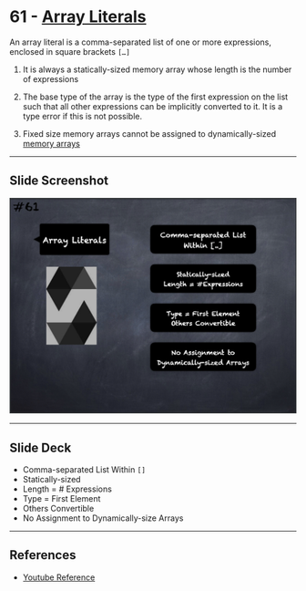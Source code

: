 # 61 - [Array Literals](Array%20Literals.md)
An array literal is a comma-separated list of one or more expressions, enclosed in square brackets `[…]`

1. It is always a statically-sized memory array whose length is the number of expressions
    
2. The base type of the array is the type of the first expression on the list such that all other expressions can be implicitly converted to it. It is a type error if this is not possible.
    
3. Fixed size memory arrays cannot be assigned to dynamically-sized [memory arrays](Memory%20Arrays.md)

___
## Slide Screenshot
![061.png](../images/solidity101/061.png)
___
## Slide Deck
- Comma-separated List Within `[]`
- Statically-sized
- Length = # Expressions
- Type = First Element
- Others Convertible
- No Assignment to Dynamically-size Arrays
___
## References
- [Youtube Reference](https://www.youtube.com/watch?v=WgU7KKKomMk)


